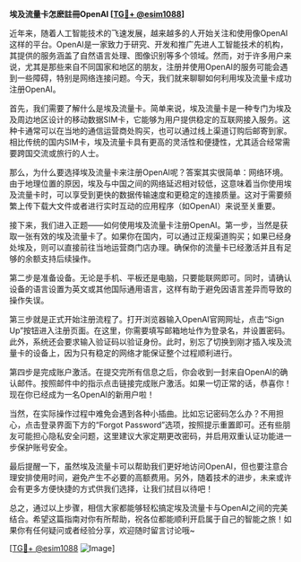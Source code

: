 **埃及流量卡怎麽註冊OpenAI [[TG💪+ @esim1088](https://t.me/s/esim1088)]**

近年来，随着人工智能技术的飞速发展，越来越多的人开始关注和使用像OpenAI这样的平台。OpenAI是一家致力于研究、开发和推广先进人工智能技术的机构，其提供的服务涵盖了自然语言处理、图像识别等多个领域。然而，对于许多用户来说，尤其是那些来自不同国家和地区的朋友，注册并使用OpenAI的服务可能会遇到一些障碍，特别是网络连接问题。今天，我们就来聊聊如何利用埃及流量卡成功注册OpenAI。

首先，我们需要了解什么是埃及流量卡。简单来说，埃及流量卡是一种专门为埃及及周边地区设计的移动数据SIM卡，它能够为用户提供稳定的互联网接入服务。这种卡通常可以在当地的通信运营商处购买，也可以通过线上渠道订购后邮寄到家。相比传统的国内SIM卡，埃及流量卡具有更高的灵活性和便捷性，尤其适合经常需要跨国交流或旅行的人士。

那么，为什么要选择埃及流量卡来注册OpenAI呢？答案其实很简单：网络环境。由于地理位置的原因，埃及与中国之间的网络延迟相对较低，这意味着当你使用埃及流量卡时，可以享受到更快的数据传输速度和更稳定的连接质量。这对于需要频繁上传下载大文件或者进行实时互动的应用程序（如OpenAI）来说至关重要。

接下来，我们进入正题——如何使用埃及流量卡注册OpenAI。第一步，当然是获取一张有效的埃及流量卡了。如果你在国内，可以通过正规渠道购买；如果已经身处埃及，则可以直接前往当地运营商门店办理。确保你的流量卡已经激活并且有足够的余额支持后续操作。

第二步是准备设备。无论是手机、平板还是电脑，只要能联网即可。同时，请确认设备的语言设置为英文或其他国际通用语言，这样有助于避免因语言差异而导致的操作失误。

第三步就是正式开始注册流程了。打开浏览器输入OpenAI官网网址，点击“Sign Up”按钮进入注册页面。在这里，你需要填写邮箱地址作为登录名，并设置密码。此外，系统还会要求输入验证码以验证身份。此时，别忘了切换到刚才插入埃及流量卡的设备上，因为只有稳定的网络才能保证整个过程顺利进行。

第四步是完成账户激活。在提交完所有信息之后，你会收到一封来自OpenAI的确认邮件。按照邮件中的指示点击链接完成账户激活。如果一切正常的话，恭喜你！现在你已经成为一名OpenAI的新用户啦！

当然，在实际操作过程中难免会遇到各种小插曲。比如忘记密码怎么办？不用担心，点击登录界面下方的“Forgot Password”选项，按照提示重置即可。还有些朋友可能担心隐私安全问题，这里建议大家定期更改密码，并启用双重认证功能进一步保护账号安全。

最后提醒一下，虽然埃及流量卡可以帮助我们更好地访问OpenAI，但也要注意合理安排使用时间，避免产生不必要的高额费用。另外，随着技术的进步，未来或许会有更多方便快捷的方式供我们选择，让我们拭目以待吧！

总之，通过以上步骤，相信大家都能够轻松搞定埃及流量卡与OpenAI之间的完美结合。希望这篇指南对你有所帮助，祝各位都能顺利开启属于自己的智能之旅！如果你有任何疑问或者经验分享，欢迎随时留言讨论哦~

[[TG💪+ @esim1088](https://t.me/s/esim1088) ![Image](https://i.postimg.cc/4NQfJmqS/Snipaste-2025-05-13-00-14-12.png)]